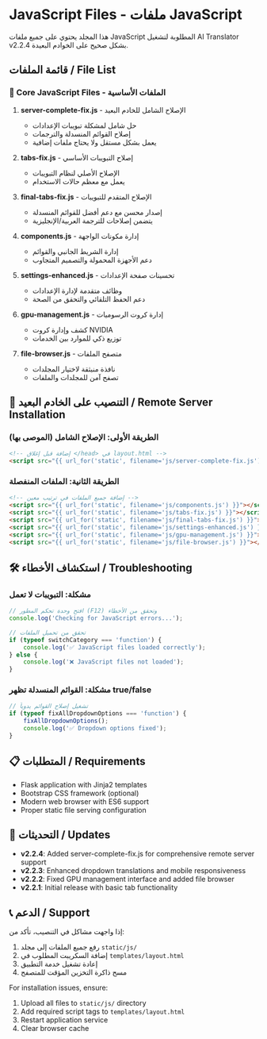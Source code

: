 # JavaScript Files - ملفات JavaScript

هذا المجلد يحتوي على جميع ملفات JavaScript المطلوبة لتشغيل AI Translator v2.2.4 بشكل صحيح على الخوادم البعيدة.

## قائمة الملفات / File List

### 🔧 Core JavaScript Files - الملفات الأساسية

1. **server-complete-fix.js** - الإصلاح الشامل للخادم البعيد
   - حل شامل لمشكلة تبويبات الإعدادات
   - إصلاح القوائم المنسدلة والترجمات
   - يعمل بشكل مستقل ولا يحتاج ملفات إضافية

2. **tabs-fix.js** - إصلاح التبويبات الأساسي
   - الإصلاح الأصلي لنظام التبويبات
   - يعمل مع معظم حالات الاستخدام

3. **final-tabs-fix.js** - الإصلاح المتقدم للتبويبات
   - إصدار محسن مع دعم أفضل للقوائم المنسدلة
   - يتضمن إصلاحات للترجمة العربية/الإنجليزية

4. **components.js** - إدارة مكونات الواجهة
   - إدارة الشريط الجانبي والقوائم
   - دعم الأجهزة المحمولة والتصميم المتجاوب

5. **settings-enhanced.js** - تحسينات صفحة الإعدادات
   - وظائف متقدمة لإدارة الإعدادات
   - دعم الحفظ التلقائي والتحقق من الصحة

6. **gpu-management.js** - إدارة كروت الرسوميات
   - كشف وإدارة كروت NVIDIA
   - توزيع ذكي للموارد بين الخدمات

7. **file-browser.js** - متصفح الملفات
   - نافذة منبثقة لاختيار المجلدات
   - تصفح آمن للمجلدات والملفات

## 🚀 التنصيب على الخادم البعيد / Remote Server Installation

### الطريقة الأولى: الإصلاح الشامل (الموصى بها)
```html
<!-- إضافة قبل إغلاق </head> في layout.html -->
<script src="{{ url_for('static', filename='js/server-complete-fix.js') }}"></script>
```

### الطريقة الثانية: الملفات المنفصلة
```html
<!-- إضافة جميع الملفات في ترتيب معين -->
<script src="{{ url_for('static', filename='js/components.js') }}"></script>
<script src="{{ url_for('static', filename='js/tabs-fix.js') }}"></script>
<script src="{{ url_for('static', filename='js/final-tabs-fix.js') }}"></script>
<script src="{{ url_for('static', filename='js/settings-enhanced.js') }}"></script>
<script src="{{ url_for('static', filename='js/gpu-management.js') }}"></script>
<script src="{{ url_for('static', filename='js/file-browser.js') }}"></script>
```

## 🛠️ استكشاف الأخطاء / Troubleshooting

### مشكلة: التبويبات لا تعمل
```javascript
// افتح وحدة تحكم المطور (F12) وتحقق من الأخطاء
console.log('Checking for JavaScript errors...');

// تحقق من تحميل الملفات
if (typeof switchCategory === 'function') {
    console.log('✅ JavaScript files loaded correctly');
} else {
    console.log('❌ JavaScript files not loaded');
}
```

### مشكلة: القوائم المنسدلة تظهر true/false
```javascript
// تشغيل إصلاح القوائم يدوياً
if (typeof fixAllDropdownOptions === 'function') {
    fixAllDropdownOptions();
    console.log('✅ Dropdown options fixed');
}
```

## 📋 المتطلبات / Requirements

- Flask application with Jinja2 templates
- Bootstrap CSS framework (optional)
- Modern web browser with ES6 support
- Proper static file serving configuration

## 🔄 التحديثات / Updates

- **v2.2.4**: Added server-complete-fix.js for comprehensive remote server support
- **v2.2.3**: Enhanced dropdown translations and mobile responsiveness
- **v2.2.2**: Fixed GPU management interface and added file browser
- **v2.2.1**: Initial release with basic tab functionality

## 📞 الدعم / Support

إذا واجهت مشاكل في التنصيب، تأكد من:
1. رفع جميع الملفات إلى مجلد `static/js/`
2. إضافة السكريبت المطلوب في `templates/layout.html`
3. إعادة تشغيل خدمة التطبيق
4. مسح ذاكرة التخزين المؤقت للمتصفح

For installation issues, ensure:
1. Upload all files to `static/js/` directory
2. Add required script tags to `templates/layout.html`
3. Restart application service
4. Clear browser cache